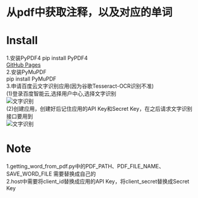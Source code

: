 # 从pdf中获取注释，以及对应的单词
# Install
1.安装PyPDF4
pip install PyPDF4  
[GitHub Pages](https://pages.github.com/)  
2.安装PyMuPDF  
pip install PyMuPDF  
3.申请百度云文字识别应用(因为谷歌Tesseract-OCR识别不准)  
(1)登录百度智能云,选择用户中心,选择文字识别   
![文字识别](https://github.com/xiaobailearn/extract_annotation_from_pdf/blob/main/%E6%96%87%E5%AD%97%E8%AF%86%E5%88%AB.png)  
(2)创建应用，创建好后记住应用的API Key和Secret Key，在之后请求文字识别接口要用到  
![文字识别](https://github.com/xiaobailearn/extract_annotation_from_pdf/blob/main/%E4%BF%AE%E6%94%B9id.png)

# Note
1.getting_word_from_pdf.py中的PDF_PATH、PDF_FILE_NAME、SAVE_WORD_FILE 需要替换成自己的  
2.host中需要将client_id替换成应用的API Key，将client_secret替换成Secret Key
